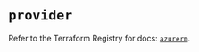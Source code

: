 # `provider`

Refer to the Terraform Registry for docs: [`azurerm`](https://registry.terraform.io/providers/hashicorp/azurerm/4.13.0/docs).
